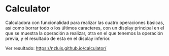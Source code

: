 # Calculator

Calculadora con funcionalidad para realizar las cuatro operaciones básicas, así como borrar todo o los últimos caracteres, con un display principal en el que se muestra la operación a realizar, otra en el que tenemos la operación previa, y el resultado de esta en el display inferior.

Ver resultado: https://nzluis.github.io/calculator/
